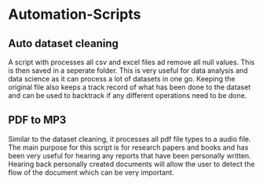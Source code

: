 # Automation-Scripts

## Auto dataset cleaning
A script with processes all csv and excel files ad remove all null values. This is then saved in a seperate folder. This is very useful for data analysis and data science as it can process a lot of datasets in one go. Keeping the original file also keeps a track record of what has been done to the dataset and can be used to backtrack if any different operations need to be done.

## PDF to MP3

Similar to the dataset cleaning, it processes all pdf file types to a audio file. The main purpose for this script is for research papers and books and has been very useful for hearing any reports that have been personally written. Hearing back personally created documents will allow the user to detect the flow of the document which can be very important.
